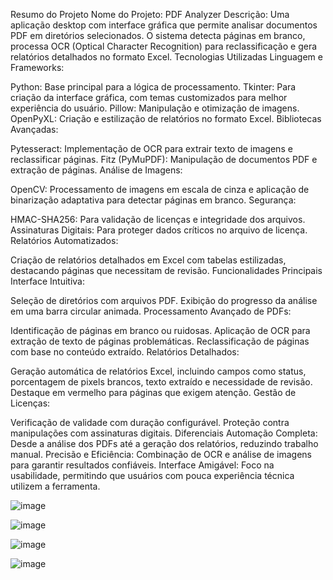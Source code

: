 Resumo do Projeto
Nome do Projeto: PDF Analyzer
Descrição: Uma aplicação desktop com interface gráfica que permite analisar documentos PDF em diretórios selecionados. O sistema detecta páginas em branco, processa OCR (Optical Character Recognition) para reclassificação e gera relatórios detalhados no formato Excel.
Tecnologias Utilizadas
Linguagem e Frameworks:

Python: Base principal para a lógica de processamento.
Tkinter: Para criação da interface gráfica, com temas customizados para melhor experiência do usuário.
Pillow: Manipulação e otimização de imagens.
OpenPyXL: Criação e estilização de relatórios no formato Excel.
Bibliotecas Avançadas:

Pytesseract: Implementação de OCR para extrair texto de imagens e reclassificar páginas.
Fitz (PyMuPDF): Manipulação de documentos PDF e extração de páginas.
Análise de Imagens:

OpenCV: Processamento de imagens em escala de cinza e aplicação de binarização adaptativa para detectar páginas em branco.
Segurança:

HMAC-SHA256: Para validação de licenças e integridade dos arquivos.
Assinaturas Digitais: Para proteger dados críticos no arquivo de licença.
Relatórios Automatizados:

Criação de relatórios detalhados em Excel com tabelas estilizadas, destacando páginas que necessitam de revisão.
Funcionalidades Principais
Interface Intuitiva:

Seleção de diretórios com arquivos PDF.
Exibição do progresso da análise em uma barra circular animada.
Processamento Avançado de PDFs:

Identificação de páginas em branco ou ruidosas.
Aplicação de OCR para extração de texto de páginas problemáticas.
Reclassificação de páginas com base no conteúdo extraído.
Relatórios Detalhados:

Geração automática de relatórios Excel, incluindo campos como status, porcentagem de pixels brancos, texto extraído e necessidade de revisão.
Destaque em vermelho para páginas que exigem atenção.
Gestão de Licenças:

Verificação de validade com duração configurável.
Proteção contra manipulações com assinaturas digitais.
Diferenciais
Automação Completa: Desde a análise dos PDFs até a geração dos relatórios, reduzindo trabalho manual.
Precisão e Eficiência: Combinação de OCR e análise de imagens para garantir resultados confiáveis.
Interface Amigável: Foco na usabilidade, permitindo que usuários com pouca experiência técnica utilizem a ferramenta.

![image](https://github.com/user-attachments/assets/acb51f6f-9185-4a37-a3e9-518d0438cbc4)

![image](https://github.com/user-attachments/assets/1d768853-9b5a-411c-8950-4f9b5dfcb6d2)

![image](https://github.com/user-attachments/assets/015dd10d-77c4-4e22-b3ff-1346c8dd24e8)

![image](https://github.com/user-attachments/assets/c6f628eb-fad1-4812-938f-d6143c01f8d0)

